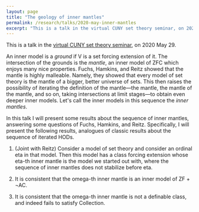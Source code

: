 ```yaml
---
layout: page
title: "The geology of inner mantles"
permalink: /research/talks/2020-may-inner-mantles
excerpt: "This is a talk in the virtual CUNY set theory seminar, on 2020 May 29..."
---
```


This is a talk in the [virtual CUNY set theory seminar](https://nylogic.github.io/set-theory-seminar.html), on 2020 May 29.

An inner model is a *ground* if V is a set forcing extension of it. The intersection of the grounds is the *mantle*, an inner model of ZFC which enjoys many nice properties. Fuchs, Hamkins, and Reitz showed that the mantle is highly malleable. Namely, they showed that every model of set theory is the mantle of a bigger, better universe of sets. This then raises the possibility of iterating the definition of the mantle—the mantle, the mantle of the mantle, and so on, taking intersections at limit stages—to obtain even deeper inner models. Let's call the inner models in this sequence the *inner mantles*.

In this talk I will present some results about the sequence of inner mantles, answering some questions of Fuchs, Hamkins, and Reitz. Specifically, I will present the following results, analogues of classic results about the sequence of iterated HODs.

1. (Joint with Reitz) Consider a model of set theory and consider an ordinal eta in that model. Then this model has a class forcing extension whose eta-th inner mantle is the model we started out with, where the sequence of inner mantles does not stabilize before eta.

2. It is consistent that the omega-th inner mantle is an inner model of ZF + ¬AC.

3. It is consistent that the omega-th inner mantle is not a definable class, and indeed fails to satisfy Collection.
